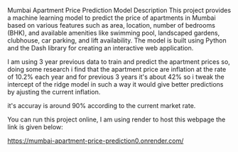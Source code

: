 Mumbai Apartment Price Prediction Model Description This project provides a machine learning model to predict the price of apartments in Mumbai based on various features such as area, location, number of bedrooms (BHK), and available amenities like swimming pool, landscaped gardens, clubhouse, car parking, and lift availability. The model is built using Python and the Dash library for creating an interactive web application.

I am using 3 year previous data to train and  predict the apartment prices so, doing some research i find that the apartment price are inflation at the rate of 10.2% each year and for previous 3 years it's about 42% so i tweak the intercept of the ridge model in such a way it would give better predictions by ajusting the current inflation. 

it's  accuray is around 90% according to the current market rate.


You can run this project online, I am using render to host this webpage the link is given below:


https://mumbai-apartment-price-prediction0.onrender.com/
